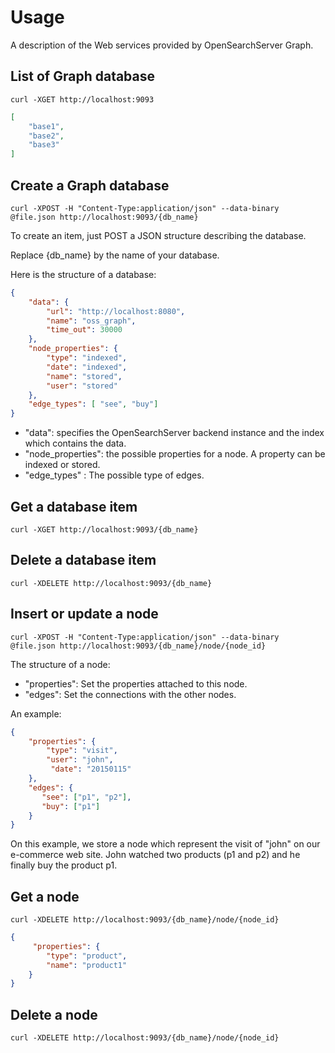 Usage
=====

A description of the Web services provided by OpenSearchServer Graph.

List of Graph database 
----------------------

    curl -XGET http://localhost:9093
    
```json
[
	"base1",
	"base2",
	"base3"
]
```
    
Create a Graph database
-----------------------

	curl -XPOST -H "Content-Type:application/json" --data-binary @file.json http://localhost:9093/{db_name}

To create an item, just POST a JSON structure describing the database.

Replace {db_name} by the name of your database.


Here is the structure of a database:

```json
{
    "data": {
        "url": "http://localhost:8080",
        "name": "oss_graph",
        "time_out": 30000
    }, 
    "node_properties": {
        "type": "indexed",
        "date": "indexed",
        "name": "stored",
        "user": "stored"
    },
    "edge_types": [ "see", "buy"]
}
```

- "data": specifies the OpenSearchServer backend instance and the index which contains the data.
- "node_properties": the possible properties for a node. A property can be indexed or stored.
- "edge_types" : The possible type of edges. 


Get a database item
---------------------

    curl -XGET http://localhost:9093/{db_name}

Delete a database item
-----------------------

    curl -XDELETE http://localhost:9093/{db_name}
    
Insert or update a node
-----------------------

	curl -XPOST -H "Content-Type:application/json" --data-binary @file.json http://localhost:9093/{db_name}/node/{node_id}
	
The structure of a node:

- "properties": Set the properties attached to this node.
- "edges": Set the connections with the other nodes.

An example:

```json
{
    "properties": {
        "type": "visit",
        "user": "john",
         "date": "20150115"
    },
    "edges": {
       "see": ["p1", "p2"],
       "buy": ["p1"]
    }
}
```

On this example, we store a node which represent the visit of "john" on our e-commerce web site.
John watched two products (p1 and p2) and he finally buy the product p1.

Get a node
----------

	curl -XDELETE http://localhost:9093/{db_name}/node/{node_id}
	
```json
{
     "properties": {
        "type": "product",
        "name": "product1"
    }
}
```
	
Delete a node
-------------

	curl -XDELETE http://localhost:9093/{db_name}/node/{node_id}